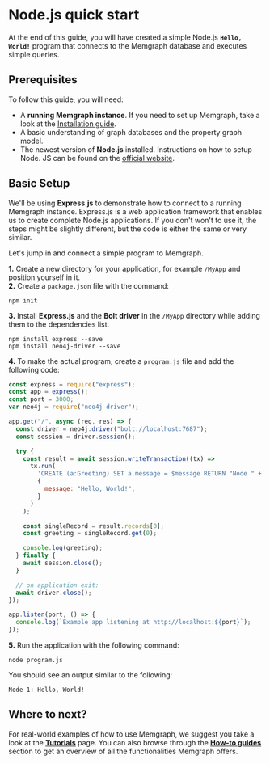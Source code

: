 # Node.js quick start

At the end of this guide, you will have created a simple Node.js **`Hello, World!`** program that connects to the Memgraph database and executes simple
queries.

## Prerequisites

To follow this guide, you will need:

- A **running Memgraph instance**. If you need to set up Memgraph, take a look
  at the [Installation guide](/getting-started/install-memgraph).
- A basic understanding of graph databases and the property graph model.
- The newest version of **Node.js** installed. Instructions on how to setup
  Node. JS can be found on the [official
  website](https://nodejs.org/en/download/).

## Basic Setup

We'll be using **Express.js** to demonstrate how to connect to a running
Memgraph instance. Express.js is a web application framework that enables us to
create complete Node.js applications. If you don't won't to use it, the steps
might be slightly different, but the code is either the same or very
similar.

Let's jump in and connect a simple program to Memgraph.

**1.** Create a new directory for your application, for example `/MyApp` and
position yourself in it.<br /> **2.** Create a `package.json` file with the
command:

```
npm init
```

**3.** Install **Express.js** and the **Bolt driver** in the `/MyApp` directory
while adding them to the dependencies list.

```
npm install express --save
npm install neo4j-driver --save
```

**4.** To make the actual program, create a `program.js` file and add the
following code:

```javascript
const express = require("express");
const app = express();
const port = 3000;
var neo4j = require("neo4j-driver");

app.get("/", async (req, res) => {
  const driver = neo4j.driver("bolt://localhost:7687");
  const session = driver.session();

  try {
    const result = await session.writeTransaction((tx) =>
      tx.run(
        'CREATE (a:Greeting) SET a.message = $message RETURN "Node " + id(a) + ": " + a.message',
        {
          message: "Hello, World!",
        }
      )
    );

    const singleRecord = result.records[0];
    const greeting = singleRecord.get(0);

    console.log(greeting);
  } finally {
    await session.close();
  }

  // on application exit:
  await driver.close();
});

app.listen(port, () => {
  console.log(`Example app listening at http://localhost:${port}`);
});
```

**5.** Run the application with the following command:

```
node program.js
```

You should see an output similar to the following:

```
Node 1: Hello, World!
```

## Where to next?

For real-world examples of how to use Memgraph, we suggest you take a look at
the **[Tutorials](/)** page. You can also browse through
the **[How-to guides](/)**
section to get an overview of all the functionalities Memgraph offers.
